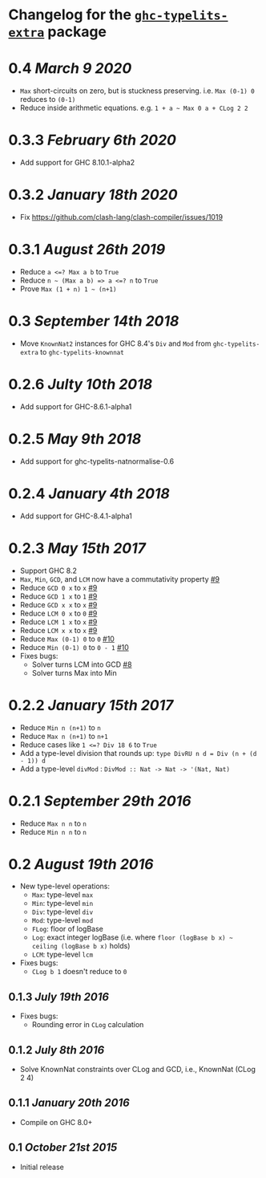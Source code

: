 # Changelog for the [`ghc-typelits-extra`](http://hackage.haskell.org/package/ghc-typelits-extra) package

# 0.4 *March 9 2020*
* `Max` short-circuits on zero, but is stuckness preserving. i.e. `Max (0-1) 0` reduces to `(0-1)`
* Reduce inside arithmetic equations. e.g. `1 + a ~ Max 0 a + CLog 2 2`

# 0.3.3 *February 6th 2020*
* Add support for GHC 8.10.1-alpha2

# 0.3.2 *January 18th 2020*
* Fix https://github.com/clash-lang/clash-compiler/issues/1019

# 0.3.1 *August 26th 2019*
* Reduce `a <=? Max a b` to `True`
* Reduce `n ~ (Max a b) => a <=? n` to `True`
* Prove `Max (1 + n) 1 ~ (n+1)`

# 0.3 *September 14th 2018*
* Move `KnownNat2` instances for GHC 8.4's `Div` and `Mod` from `ghc-typelits-extra` to `ghc-typelits-knownnat`

# 0.2.6 *Julty 10th 2018*
* Add support for GHC-8.6.1-alpha1

# 0.2.5 *May 9th 2018*
* Add support for ghc-typelits-natnormalise-0.6

# 0.2.4 *January 4th 2018*
* Add support for GHC-8.4.1-alpha1

# 0.2.3 *May 15th 2017*
* Support GHC 8.2
* `Max`, `Min`, `GCD`, and `LCM` now have a commutativity property [#9](https://github.com/clash-lang/ghc-typelits-extra/issues/9)
* Reduce `GCD 0 x` to `x` [#9](https://github.com/clash-lang/ghc-typelits-extra/issues/9)
* Reduce `GCD 1 x` to `1` [#9](https://github.com/clash-lang/ghc-typelits-extra/issues/9)
* Reduce `GCD x x` to `x` [#9](https://github.com/clash-lang/ghc-typelits-extra/issues/9)
* Reduce `LCM 0 x` to `0` [#9](https://github.com/clash-lang/ghc-typelits-extra/issues/9)
* Reduce `LCM 1 x` to `x` [#9](https://github.com/clash-lang/ghc-typelits-extra/issues/9)
* Reduce `LCM x x` to `x` [#9](https://github.com/clash-lang/ghc-typelits-extra/issues/9)
* Reduce `Max (0-1) 0` to `0` [#10](https://github.com/clash-lang/ghc-typelits-extra/issues/10)
* Reduce `Min (0-1) 0` to `0 - 1` [#10](https://github.com/clash-lang/ghc-typelits-extra/issues/10)
* Fixes bugs:
  * Solver turns LCM into GCD [#8](https://github.com/clash-lang/ghc-typelits-extra/issues/8)
  * Solver turns Max into Min

# 0.2.2 *January 15th 2017*
* Reduce `Min n (n+1)` to `n`
* Reduce `Max n (n+1)` to `n+1`
* Reduce cases like `1 <=? Div 18 6` to `True`
* Add a type-level division that rounds up: `type DivRU n d = Div (n + (d - 1)) d`
* Add a type-level `divMod` : `DivMod :: Nat -> Nat -> '(Nat, Nat)`

# 0.2.1 *September 29th 2016*
* Reduce `Max n n` to `n`
* Reduce `Min n n` to `n`

# 0.2 *August 19th 2016*
* New type-level operations:
  * `Max`: type-level `max`
  * `Min`: type-level `min`
  * `Div`: type-level `div`
  * `Mod`: type-level `mod`
  * `FLog`: floor of logBase
  * `Log`: exact integer logBase (i.e. where `floor (logBase b x) ~ ceiling (logBase b x)` holds)
  * `LCM`: type-level `lcm`
* Fixes bugs:
  * `CLog b 1` doesn't reduce to `0`

## 0.1.3 *July 19th 2016*
* Fixes bugs:
  * Rounding error in `CLog` calculation

## 0.1.2 *July 8th 2016*
* Solve KnownNat constraints over CLog and GCD, i.e., KnownNat (CLog 2 4)

## 0.1.1 *January 20th 2016*
* Compile on GHC 8.0+

## 0.1 *October 21st 2015*
* Initial release

